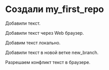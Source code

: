 ﻿# Создали my_first_repo

Добавили текст.

Добавили текст через Web браузер.

Добавим текст локально.

Добавили текст в новой ветке new_branch.

Разрешаем конфликт текст в браузере.
